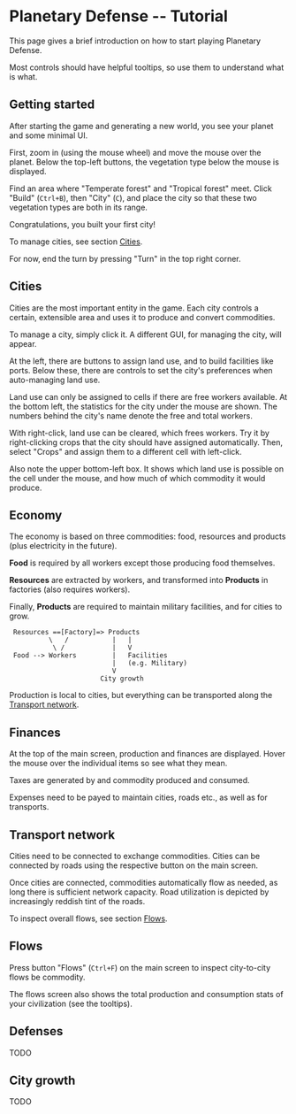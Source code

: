 # Planetary Defense -- Tutorial

This page gives a brief introduction on how to start playing Planetary Defense.

Most controls should have helpful tooltips, so use them to understand what is what.

## Getting started

After starting the game and generating a new world, you see your planet and some minimal UI.

First, zoom in (using the mouse wheel) and move the mouse over the planet.
Below the top-left buttons, the vegetation type below the mouse is displayed.

Find an area where "Temperate forest" and "Tropical forest" meet.
Click "Build" (`Ctrl+B`), then "City" (`C`), and place the city so that these two vegetation types are both in its range.

Congratulations, you built your first city!

To manage cities, see section [Cities](#cities).

For now, end the turn by pressing "Turn" in the top right corner.

## Cities

Cities are the most important entity in the game.
Each city controls a certain, extensible area and uses it to produce and convert commodities.

To manage a city, simply click it.
A different GUI, for managing the city, will appear.

At the left, there are buttons to assign land use, and to build facilities like ports.
Below these, there are controls to set the city's preferences when auto-managing land use.

Land use can only be assigned to cells if there are free workers available.
At the bottom left, the statistics for the city under the mouse are shown.
The numbers behind the city's name denote the free and total workers.

With right-click, land use can be cleared, which frees workers.
Try it by right-clicking crops that the city should have assigned automatically.
Then, select "Crops" and assign them to a different cell with left-click.

Also note the upper bottom-left box.
It shows which land use is possible on the cell under the mouse, and how much of which commodity it would produce.

## Economy

The economy is based on three commodities: food, resources and products (plus electricity in the future).

**Food** is required by all workers except those producing food themselves.

**Resources** are extracted by workers, and transformed into **Products** in factories (also requires workers).

Finally, **Products** are required to maintain military facilities, and for cities to grow.

```
 Resources ==[Factory]=> Products
          \   /           |   |
           \ /            |   V
 Food --> Workers         |   Facilities
                          |   (e.g. Military)
                          V
                       City growth
```

Production is local to cities, but everything can be transported along the [Transport network](transport-network).

## Finances

At the top of the main screen, production and finances are displayed.
Hover the mouse over the individual items so see what they mean.

Taxes are generated by and commodity produced and consumed.

Expenses need to be payed to maintain cities, roads etc., as well as for transports.

## Transport network

Cities need to be connected to exchange commodities.
Cities can be connected by roads using the respective button on the main screen.

Once cities are connected, commodities automatically flow as needed, as long there is sufficient network capacity.
Road utilization is depicted by increasingly reddish tint of the roads.

To inspect overall flows, see section [Flows](#flows).

## Flows

Press button "Flows" (`Ctrl+F`) on the main screen to inspect city-to-city flows be commodity.

The flows screen also shows the total production and consumption stats of your civilization (see the tooltips).

## Defenses

TODO

## City growth

TODO

